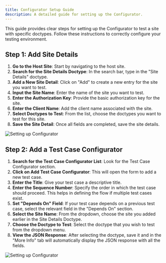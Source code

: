 ```yaml
---
title: Configurator Setup Guide
description: A detailed guide for setting up the Configurator.
---
```


This guide provides clear steps for setting up the Configurator to test a site with specific doctypes. Follow these instructions to correctly configure your testing environment.

## Step 1: Add Site Details

1. **Go to the Host Site**: Start by navigating to the host site.
2. **Search for the Site Details Doctype**: In the search bar, type in the "Site Details" doctype.
3. **Add a New Site Detail**: Click on "Add" to create a new entry for the site you want to test.
4. **Input the Site Name**: Enter the name of the site you want to test.
5. **Enter the Authorization Key**: Provide the basic authorization key for the site.
6. **Enter the Client Name**: Add the client name associated with the site.
7. **Select Doctypes to Test**: From the list, choose the doctypes you want to test for this site.
8. **Save the Site Detail**: Once all fields are completed, save the site details.


![Setting up Configurator](/lens_ai_test_pilot_docs/sitedetails.gif)

## Step 2: Add a Test Case Configurator

1. **Search for the Test Case Configurator List**: Look for the Test Case Configurator section.
2. **Click on Add Test Case Configurator**: This will open the form to add a new test case.
3. **Enter the Title**: Give your test case a descriptive title.
4. **Enter the Sequence Number**: Specify the order in which the test case should proceed. This helps in defining the flow if multiple test cases exist.
5. **Set "Depends On" Field**: If your test case depends on a previous test case, select the relevant field in the "Depends On" section.
6. **Select the Site Name**: From the dropdown, choose the site you added earlier in the Site Details Doctype.
7. **Choose the Doctype to Test**: Select the doctype that you wish to test from the dropdown menu.
8. **View the JSON Response**: After selecting the doctype, save it and in the "More Info" tab will automatically display the JSON response with all the fields.

![Setting up Configurator](/lens_ai_test_pilot_docs/configuration.gif)